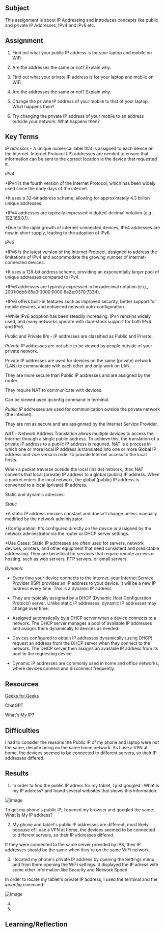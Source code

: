 ## Subject
This assignment is about IP Addressing and introduces concepts like public and private IP Addresses, IPv4 and IPv6 etc.


##  Assignment

1.  Find out what your public IP address is for your laptop and mobile on WiFi.


2.  Are the addresses the same or not? Explain why.


3.  Find out what your private IP address is for your laptop and mobile on WiFi.


4.  Are the addresses the same or not? Explain why.


5.  Change the private IP address of your mobile to that of your laptop. What happens then?


6.  Try changing the private IP address of your mobile to an address outside your network. What happens then?




## Key Terms

*IP adresses* - A unique numerical label that is assigned to each device on the internet.  Internet Protocol (IP) addresses are needed to ensure that information can be sent to the correct location ie the device that requested it.


*IPv4*

*IPv4 is the fourth version of the Internet Protocol, which has been widely used since the early days of the internet.

*It uses a 32-bit address scheme, allowing for approximately 4.3 billion unique addresses.

*IPv4 addresses are typically expressed in dotted-decimal notation (e.g., 192.168.0.1).

*Due to the rapid growth of internet-connected devices, IPv4 addresses are now in short supply, leading to the adoption of IPv6.

*IPv6*

*IPv6 is the latest version of the Internet Protocol, designed to address the limitations of IPv4 and accommodate the growing number of internet-connected devices.

*It uses a 128-bit address scheme, providing an exponentially larger pool of unique addresses compared to IPv4.

*IPv6 addresses are typically expressed in hexadecimal notation (e.g., 2001:0db8:85a3:0000:0000:8a2e:0370:7334).

*IPv6 offers built-in features such as improved security, better support for mobile devices, and enhanced network auto-configuration.

*While IPv6 adoption has been steadily increasing, IPv4 remains widely used, and many networks operate with dual-stack support for both IPv4 and IPv6.



Public and Private IPs - IP addresses are classified as Public and Private.  

*Private IP* addresses are not able to be viewed by people outside of your private network.  

Private IP addresses are used for devices on the same (private) network (LAN) to communicate with each other and only work on LAN.

They are more secure than Public IP addresses and are assigned by the router. 

They require NAT to communicate with devices.

Can be viewed used ipconfig command in terminal.

*Public IP* addresses are used for communication outside the private network (the internet).  

They are not as secure and are assignmed by the Internet Service Provider. 

*NAT* - Network Address Translation allows multiple devices to access the Internet through a single public address. To achieve this, the translation of a private IP address to a public IP address is required. NAT is a process in which one or more local IP address is translated into one or more Global IP address and vice versa in order to provide Internet access to the local hosts. 

When a packet traverse outside the local (inside) network, then NAT converts that local (private) IP address to a global (public) IP address. When a packet enters the local network, the global (public) IP address is converted to a local (private) IP address. 


Static and dynamic adresses:

*Static*

*A static IP address remains constant and doesn't change unless manually modified by the network administrator.

*Configuration: It's configured directly on the device or assigned by the network administrator via the router or DHCP server settings.

*Use Cases:  Static IP addresses are often used for servers, network devices, printers, and other equipment that need consistent and predictable addressing.
They are beneficial for services that require remote access or hosting, such as web servers, FTP servers, or email servers.

*Dynamic*  
* Every time your device connects to the internet, your Internet Service Provider (ISP) provides an IP address to your device.  It will be a new IP address every time.  This is a dynamic IP address. 

* They are typically assigned by a DHCP (Dynamic Host Configuration Protocol) server. Unlike static IP addresses, dynamic IP addresses may change over time.

* Assigned automatically by a DHCP server when a device connects to a network. The DHCP server manages a pool of available IP addresses and assigns them dynamically to devices as needed.

* Devices configured to obtain IP addresses dynamically (using DHCP) request an address from the DHCP server when they connect to the network. The DHCP server then assigns an available IP address from its pool to the requesting device.

*  Dynamic IP addresses are commonly used in home and office networks, where devices connect and disconnect frequently.


## Resources

[Geeks for Geeks](https://www.geeksforgeeks.org/difference-between-private-and-public-ip-addresses/)

ChatGPT

[What's My IP?](https://whatsmyip.com/)


##  Difficulties
I had to consider the reasons the Public IP of my phone and laptop were not the same, despite being on the same home network. As I use a VPN at home, the devices seemed to be connected to different servers, so their IP addresses differed.

##  Results

1.   In order to find the public IP adress for my tablet, I just googled : What is my IP address? and found several websites that shows this information:
   

![image](https://github.com/techgrounds/cloud-assignments-E28MS/assets/151161141/4ef2b7c9-73cd-491a-a706-84886eb0c3f5)



To get my phone's public IP, I opened my browser and googled the same: What is My IP address?




2.  My phone and tablet's public IP addresses are different, most likely because of I use a VPN at home, the devices seemed to be connected to different servers, so their IP addresses differed. 


If they were connected to the same server provided by IPS, their IP addresses should be the same when they're on the same WiFi network.  


3.  I located my phone's private IP address by opening the Settings menu, and from there opening the WiFi settings.  It displayed the IP adress with some other information like Security and Network Speed.

In order to locate my tablet's private IP address, I used the terminal and the *ipconfig* command:  


![image](https://github.com/techgrounds/cloud-assignments-E28MS/assets/151161141/135ebfcc-bb3d-4b77-b701-381fab4b27df)

4.  

5.  

##  Learning/Reflection

